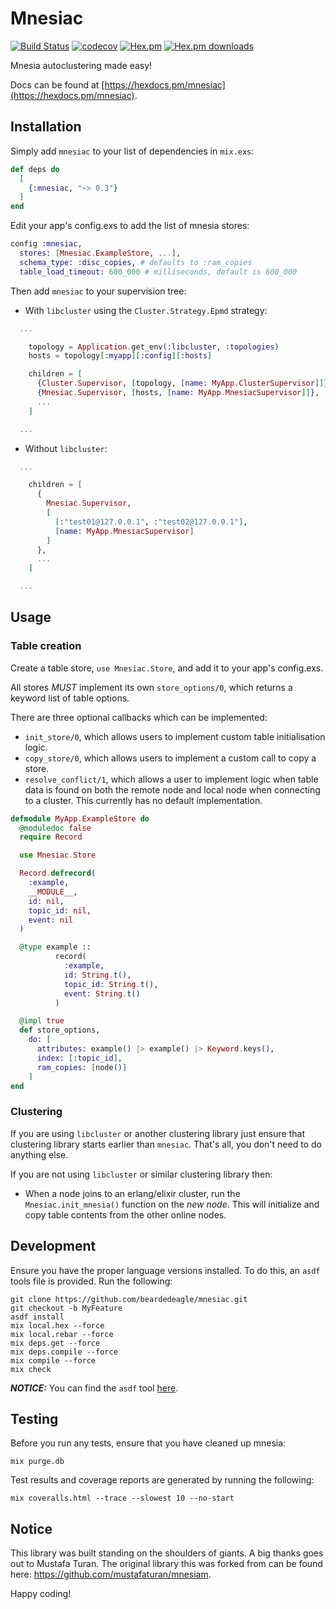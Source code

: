 # Mnesiac

[![Build Status](https://travis-ci.org/beardedeagle/mnesiac.svg?branch=master)](https://travis-ci.org/beardedeagle/mnesiac) [![codecov](https://codecov.io/gh/beardedeagle/mnesiac/branch/master/graph/badge.svg)](https://codecov.io/gh/beardedeagle/mnesiac) [![Hex.pm](http://img.shields.io/hexpm/v/mnesiac.svg?style=flat)](https://hex.pm/packages/mnesiac) [![Hex.pm downloads](https://img.shields.io/hexpm/dt/mnesiac.svg?style=flat)](https://hex.pm/packages/mnesiac)

Mnesia autoclustering made easy!

Docs can be found at [https://hexdocs.pm/mnesiac](https://hexdocs.pm/mnesiac).

## Installation

Simply add `mnesiac` to your list of dependencies in `mix.exs`:

```elixir
def deps do
  [
    {:mnesiac, "~> 0.3"}
  ]
end
```

Edit your app's config.exs to add the list of mnesia stores:

```elixir
config :mnesiac,
  stores: [Mnesiac.ExampleStore, ...],
  schema_type: :disc_copies, # defaults to :ram_copies
  table_load_timeout: 600_000 # milliseconds, default is 600_000
```

Then add `mnesiac` to your supervision tree:

- With `libcluster` using the `Cluster.Strategy.Epmd` strategy:

```elixir
  ...

    topology = Application.get_env(:libcluster, :topologies)
    hosts = topology[:myapp][:config][:hosts]

    children = [
      {Cluster.Supervisor, [topology, [name: MyApp.ClusterSupervisor]]},
      {Mnesiac.Supervisor, [hosts, [name: MyApp.MnesiacSupervisor]]},
      ...
    ]

  ...
```

- Without `libcluster`:

```elixir
  ...

    children = [
      {
        Mnesiac.Supervisor,
        [
          [:"test01@127.0.0.1", :"test02@127.0.0.1"],
          [name: MyApp.MnesiacSupervisor]
        ]
      },
      ...
    ]

  ...
```

## Usage

### Table creation

Create a table store, `use Mnesiac.Store`, and add it to your app's config.exs. 

All stores *MUST* implement its own `store_options/0`, which returns a keyword list of table options.

There are three optional callbacks which can be implemented:

- `init_store/0`, which allows users to implement custom table initialisation logic.
- `copy_store/0`, which allows users to implement a custom call to copy a store.
- `resolve_conflict/1`, which allows a user to implement logic when table data is found on both the remote node and local node when connecting to a cluster. This currently has no default implementation.

```elixir
defmodule MyApp.ExampleStore do
  @moduledoc false
  require Record

  use Mnesiac.Store

  Record.defrecord(
    :example,
    __MODULE__,
    id: nil,
    topic_id: nil,
    event: nil
  )

  @type example ::
          record(
            :example,
            id: String.t(),
            topic_id: String.t(),
            event: String.t()
          )

  @impl true
  def store_options,
    do: [
      attributes: example() |> example() |> Keyword.keys(),
      index: [:topic_id],
      ram_copies: [node()]
    ]
end
```

### Clustering

If you are using `libcluster` or another clustering library just ensure that clustering library starts earlier than `mnesiac`. That's all, you don't need to do anything else.

If you are not using `libcluster` or similar clustering library then:

- When a node joins to an erlang/elixir cluster, run the `Mnesiac.init_mnesia()` function on the *new node*. This will initialize and copy table contents from the other online nodes.

## Development

Ensure you have the proper language versions installed. To do this, an `asdf` tools file is provided. Run the following:

```shell
git clone https://github.com/beardedeagle/mnesiac.git
git checkout -b MyFeature
asdf install
mix local.hex --force
mix local.rebar --force
mix deps.get --force
mix deps.compile --force
mix compile --force
mix check
```

**_NOTICE:_** You can find the `asdf` tool [here][1].

## Testing

Before you run any tests, ensure that you have cleaned up mnesia:

```shell
mix purge.db
```

Test results and coverage reports are generated by running the following:

```shell
mix coveralls.html --trace --slowest 10 --no-start
```

## Notice

This library was built standing on the shoulders of giants. A big thanks goes out to Mustafa Turan. The original library this was forked from can be found here: <https://github.com/mustafaturan/mnesiam>.

Happy coding!

[1]: https://github.com/asdf-vm/asdf
